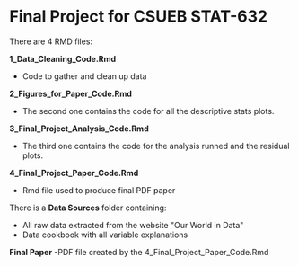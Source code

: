 # Final Project for CSUEB STAT-632

There are 4 RMD files:

**1_Data_Cleaning_Code.Rmd**
- Code to gather and clean up data

**2_Figures_for_Paper_Code.Rmd**
- The second one contains the code for all the descriptive stats plots.

**3_Final_Project_Analysis_Code.Rmd**
- The third one contains the code for the analysis runned and the residual plots.

**4_Final_Project_Paper_Code.Rmd**
- Rmd file used to produce final PDF paper

There is a **Data Sources** folder containing:

- All raw data extracted from the website "Our World in Data"
- Data cookbook with all variable explanations

**Final Paper**
-PDF file created by the 4_Final_Project_Paper_Code.Rmd
